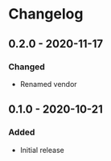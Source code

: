 # Changelog

## 0.2.0 - 2020-11-17

### Changed
- Renamed vendor

## 0.1.0 - 2020-10-21

### Added
- Initial release
